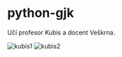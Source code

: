 # python-gjk

Učí profesor Kubis a docent Veškrna.

![kubis1](fotky/kubis1.jpg)
![kubis2](fotky/kubis2.jpg)

